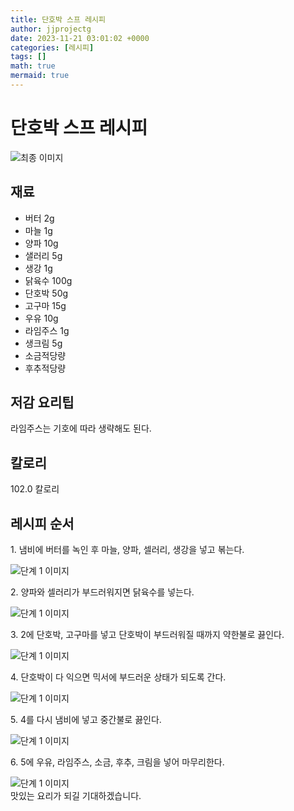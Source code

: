 ```yaml
---
title: 단호박 스프 레시피
author: jjprojectg
date: 2023-11-21 03:01:02 +0000
categories: [레시피]
tags: []
math: true
mermaid: true
---
```

<meta name="og:type" content="website"/>
<meta charset="UTF-8"/>
<div class="header">
  <h1>단호박 스프 레시피</h1>
</div>

<div class="container my-4">
  <div class="row">
    <div class="col-12 col-md-6">
      <div class="recipe-image">
        <img src="http://www.foodsafetykorea.go.kr/uploadimg/20141117/20141117053621_1416213381846.jpg" class="step-image" alt="최종 이미지"/>
      </div>
    </div>
    <div class="col-12 col-md-6">
      <div class="ingredients">
        <h2>재료</h2>
        <ul class="card">
          <li> 버터 2g </li>
          <li>  마늘 1g </li>
          <li>  양파 10g </li>
          <li>  샐러리 5g </li>
          <li>  생강 1g </li>
          <li>  닭육수 100g </li>
          <li>  단호박 50g </li>
          <li>  고구마 15g </li>
          <li>  우유 10g </li>
          <li>  라임주스 1g </li>
          <li>  생크림 5g </li>
          <li>  소금적당량 </li>
          <li>  후추적당량 </li>
</ul>
      </div>
    </div>
    <div class="col-12 col-md-6">
      <div class="ingredients">
        <h2>저감 요리팁</h2>
        <div class="card"> 
          <p>
            라임주스는 기호에 따라 생략해도 된다.
          </p>
        </div>
      </div>
      <div class="ingredients">
        <h2>칼로리</h2>
        <div class="card"> 
          <p>
            102.0 칼로리
          </p>
        </div>
      </div>
    </div>
  </div>

  <h2 class="my-4">레시피 순서</h2>
  <div class="card recipe-card">
    <div class="card-body recipe-step">
      <p class="card-text step-description">1. 냄비에 버터를 녹인 후 마늘, 양파, 셀러리, 생강을 넣고 볶는다.</p>
      <img src="http://www.foodsafetykorea.go.kr/uploadimg/cook/935-1.jpg" alt="단계 1 이미지" class="step-image"/>
    </div>
  </div>
  <div class="card recipe-card">
    <div class="card-body recipe-step">
      <p class="card-text step-description">2. 양파와 셀러리가 부드러워지면 닭육수를 넣는다.</p>
      <img src="http://www.foodsafetykorea.go.kr/uploadimg/cook/935-2.jpg" alt="단계 1 이미지" class="step-image"/>
    </div>
  </div>
  <div class="card recipe-card">
    <div class="card-body recipe-step">
      <p class="card-text step-description">3. 2에 단호박, 고구마를 넣고 단호박이 부드러워질 때까지 약한불로 끓인다.</p>
      <img src="http://www.foodsafetykorea.go.kr/uploadimg/cook/935-3.jpg" alt="단계 1 이미지" class="step-image"/>
    </div>
  </div>
  <div class="card recipe-card">
    <div class="card-body recipe-step">
      <p class="card-text step-description">4. 단호박이 다 익으면 믹서에 부드러운 상태가 되도록 간다.</p>
      <img src="http://www.foodsafetykorea.go.kr/uploadimg/cook/935-4.jpg" alt="단계 1 이미지" class="step-image"/>
    </div>
  </div>
  <div class="card recipe-card">
    <div class="card-body recipe-step">
      <p class="card-text step-description">5. 4를 다시 냄비에 넣고 중간불로 끓인다.</p>
      <img src="http://www.foodsafetykorea.go.kr/uploadimg/cook/935-5.jpg" alt="단계 1 이미지" class="step-image"/>
    </div>
  </div>
  <div class="card recipe-card">
    <div class="card-body recipe-step">
      <p class="card-text step-description">6. 5에 우유, 라임주스, 소금, 후추, 크림을 넣어 마무리한다.</p>
      <img src="http://www.foodsafetykorea.go.kr/uploadimg/cook/935-6.jpg" alt="단계 1 이미지" class="step-image"/>
    </div>
  </div>

</div>
맛있는 요리가 되길 기대하겠습니다.

